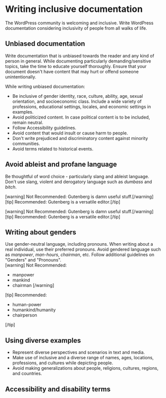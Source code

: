 # Writing inclusive documentation

The WordPress community is welcoming and inclusive. Write WordPress documentation considering inclusivity of people from all walks of life.

## Unbiased documentation

Write documentation that is unbiased towards the reader and any kind of person in general. While documenting particularly demanding/sensitive topics, take the time to educate yourself thoroughly. Ensure that your document doesn't have content that may hurt or offend someone unintentionally.  

While writing unbiased documentation:
 - Be inclusive of gender identity, race, culture, ability, age, sexual orientation, and socioeconomic class. Include a wide variety of professions, educational settings, locales, and economic settings in examples.
 - Avoid politicized content. In case political content is to be included, remain neutral.
 - Follow Accessibility guidelines.
 - Avoid content that would insult or cause harm to people.
 - Don't write prejudiced and discriminatory content against minority communities.  
 - Avoid terms related to historical events.

## Avoid ableist and profane language
Be thoughtful of word choice - particularly slang and ableist language. Don't use slang, violent and derogatory language such as *dumbass* and *bitch*.

[warning] Not Recommended: Gutenberg is damn useful stuff.[/warning]  
[tip] Recommended: Gutenberg is a versatile editor.[/tip]

[warning] Not Recommended: Gutenberg is damn useful stuff.[/warning]  
[tip] Recommended: Gutenberg is a versatile editor.[/tip]

## Writing about genders
Use gender-neutral language, including pronouns. When writing about a real individual, use their preferred pronouns. Avoid gendered language such as *manpower*, *man-hours*, *chairman*, etc. Follow additional guidelines on "Genders" and "Pronouns".  
[warning] Not Recommended:
- manpower
- mankind
- chairman
[/warning]  

[tip] Recommended:
- human-power
- humankind/humanity
- chairperson

[/tip]

## Using diverse examples
- Represent diverse perspectives and scenarios in text and media.
- Make use of inclusive and a diverse range of names, ages,  locations, professions, and cultures while depicting people.
- Avoid making generalizations about people, religions, cultures, regions, and countries. 

## Accessibility and disability terms
